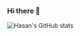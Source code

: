 ### Hi there 👋

![Hasan's GitHub stats](https://github-readme-stats.vercel.app/api?username=hasanemircanmetin&count_private=true)


<!--
**hasanemircanmetin/hasanemircanmetin** is a ✨ _special_ ✨ repository because its `README.md` (this file) appears on your GitHub profile.

Here are some ideas to get you started:

- 🔭 I’m currently working on ...
- 🌱 I’m currently learning ...
- 👯 I’m looking to collaborate on ...
- 🤔 I’m looking for help with ...
- 💬 Ask me about ...
- 📫 How to reach me: ...
- 😄 Pronouns: ...
- ⚡ Fun fact: ...
-->
